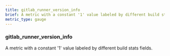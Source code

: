 ```yaml
---
title: gitlab_runner_version_info
brief: A metric with a constant '1' value labeled by different build stats fields.
metric_type: gauge
---
```

### gitlab_runner_version_info

A metric with a constant '1' value labeled by different build stats fields.